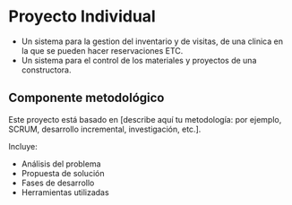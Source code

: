 # Proyecto Individual
- Un sistema para la gestion del inventario y de visitas, de una clinica en la que se pueden hacer reservaciones ETC.
- Un sistema para el control de los materiales y proyectos de una constructora.

## Componente metodológico
Este proyecto está basado en [describe aquí tu metodología: por ejemplo, SCRUM, desarrollo incremental, investigación, etc.].

Incluye:
- Análisis del problema
- Propuesta de solución
- Fases de desarrollo
- Herramientas utilizadas